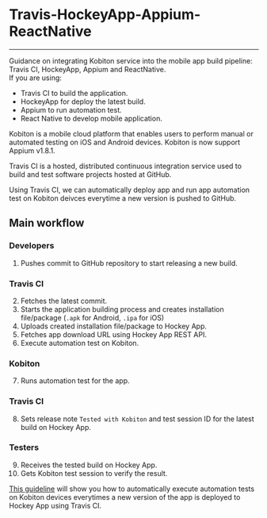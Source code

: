 # Travis-HockeyApp-Appium-ReactNative
--------

Guidance on integrating Kobiton service into the mobile app build pipeline: Travis CI, HockeyApp, Appium and ReactNative.  
If you are using:
- Travis CI to build the application.
- HockeyApp for deploy the latest build.
- Appium to run automation test.
- React Native to develop mobile application.

Kobiton is a mobile cloud platform that enables users to perform manual or automated testing on iOS and Android devices. Kobiton is now support Appium v1.8.1.

Travis CI is a hosted, distributed continuous integration service used to build and test software projects hosted at GitHub.

Using Travis CI, we can automatically deploy app and run app automation test on Kobiton deivces everytime a new version is pushed to GitHub.

## Main workflow
### Developers
1. Pushes commit to GitHub repository to start releasing a new build.
### Travis CI 
2. Fetches the latest commit.
3. Starts the application building process and creates installation file/package (`.apk` for Android, `.ipa` for iOS)
4. Uploads created installation file/package to Hockey App.
5. Fetches app download URL using Hockey App REST API.
6. Execute automation test on Kobiton.
### Kobiton
7. Runs automation test for the app.
### Travis CI
8. Sets release note `Tested with Kobiton` and test session ID for the latest build on Hockey App.
### Testers
9. Receives the tested build on Hockey App.
10. Gets Kobiton test session to verify the result.

[This guideline](integrate-kobiton-travisci.md) will show you how to automatically execute automation tests on Kobiton devices everytimes a new version of the app is deployed to Hockey App using Travis CI.